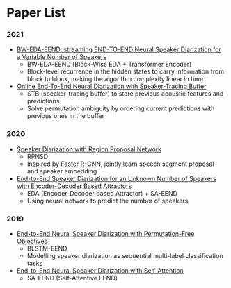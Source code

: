 

# Paper List





### 2021

- [BW-EDA-EEND: streaming END-TO-END Neural Speaker Diarization for a Variable Number of Speakers](https://ieeexplore.ieee.org/document/9414371)
  - BW-EDA-EEND (Block-Wise EDA + Transformer Encoder)
  - Block-level recurrence in the hidden states to carry information from block to block, making the algorithm complexity linear in time.
- [Online End-To-End Neural Diarization with Speaker-Tracing Buffer](https://ieeexplore.ieee.org/document/9383523/)
  - STB (speaker-tracing buffer) to store previous acoustic features and predictions
  - Solve permutation ambiguity by ordering current predictions with previous ones in the buffer




### 2020 

- [Speaker Diarization with Region Proposal Network](https://ieeexplore.ieee.org/document/9053760)
  - RPNSD
  -  Inspired by Faster R-CNN, jointly learn speech segment proposal and speaker embedding
- [End-to-End Speaker Diarization for an Unknown Number of Speakers with Encoder-Decoder Based Attractors](https://www.isca-speech.org/archive/interspeech_2020/horiguchi20_interspeech.html)
  - EDA (Encoder-Decoder based Attractor) + SA-EEND
  - Using neural network to predict the number of speakers




### 2019

- [End-to-End Neural Speaker Diarization with Permutation-Free Objectives](https://www.isca-speech.org/archive/interspeech_2019/fujita19_interspeech.html) 
  - BLSTM-EEND
  - Modelling speaker diarization as sequential multi-label classification tasks
- [End-to-End Neural Speaker Diarization with Self-Attention](https://ieeexplore.ieee.org/abstract/document/9003959)
  -  SA-EEND (Self-Attentive EEND)









